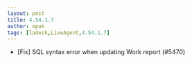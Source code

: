 ```yaml
---
layout: post
title: 4.54.1.7
author: opok
tags: [ladesk,LiveAgent,4.54.1.7]
---
```


- [Fix] SQL syntax error when updating Work report (#5470)
